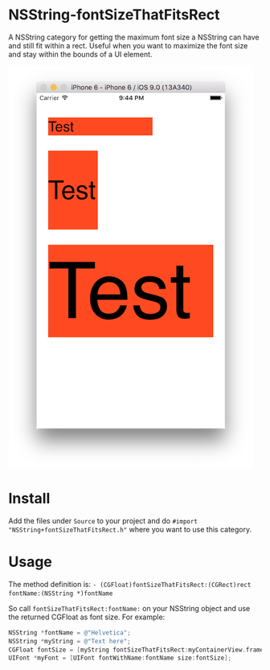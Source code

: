 # NSString-fontSizeThatFitsRect
A NSString category for getting the maximum font size a NSString can have and still fit within a rect. Useful when you want to maximize the font size and stay within the bounds of a UI element.

![Screenshot from example project](https://raw.githubusercontent.com/niklasberglund/NSString-fontSizeThatFitsRect/master/Example%20project%20screenshot.png "Screenshot")

# Install
Add the files under `Source` to your project and do `#import "NSString+fontSizeThatFitsRect.h"` where you want to use this category.

# Usage
The method definition is:
`- (CGFloat)fontSizeThatFitsRect:(CGRect)rect fontName:(NSString *)fontName`

So call `fontSizeThatFitsRect:fontName:` on your NSString object and use the returned CGFloat as font size. For example:
```objectivec
NSString *fontName = @"Helvetica";
NSString *myString = @"Text here";
CGFloat fontSize = [myString fontSizeThatFitsRect:myContainerView.frame fontName:fontName];
UIFont *myFont = [UIFont fontWithName:fontName size:fontSize];
```
